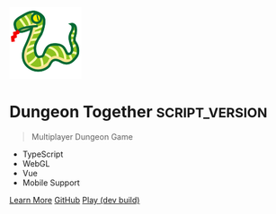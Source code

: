 ![Site Logo](img/snake.svg ':size=128x128')

# Dungeon Together <small>__SCRIPT_VERSION__</small>

> Multiplayer Dungeon Game

- TypeScript
- WebGL
- Vue
- Mobile Support

[Learn More](#dungeon-together) [GitHub](https://github.com/cpuabuse/dungeon-together) [Play (dev build)](../build/dev/standalone/src/html/standalone.html ':ignore')